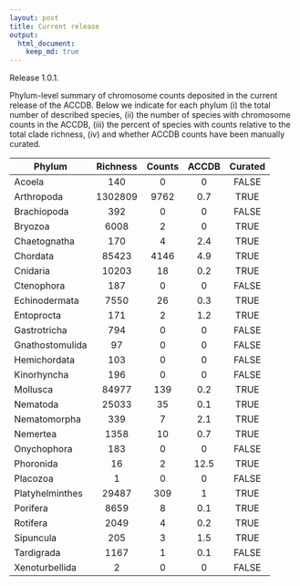 ```yaml
---
layout: post
title: Current release
output:
  html_document:
    keep_md: true
---
```


<div class="message">
  Release 1.0.1.
</div>

Phylum-level summary of chromosome counts deposited in the current release of the ACCDB. Below we indicate for each phylum (i) the total number of described species, (ii) the number of species with chromosome counts in the ACCDB, (iii) the percent of species with counts relative to the total clade richness, (iv) and whether ACCDB counts have been manually curated.  




| Phylum | Richness | Counts | ACCDB | Curated |
|-----------------|:--------:|:------:|:-----:|:-------:|
| Acoela | 140 | 0 | 0 | FALSE |
| Arthropoda | 1302809 | 9762 | 0.7 | TRUE |
| Brachiopoda | 392 | 0 | 0 | FALSE |
| Bryozoa | 6008 | 2 | 0 | TRUE |
| Chaetognatha | 170 | 4 | 2.4 | TRUE |
| Chordata | 85423 | 4146 | 4.9 | TRUE |
| Cnidaria | 10203 | 18 | 0.2 | TRUE |
| Ctenophora | 187 | 0 | 0 | FALSE |
| Echinodermata | 7550 | 26 | 0.3 | TRUE |
| Entoprocta | 171 | 2 | 1.2 | TRUE |
| Gastrotricha | 794 | 0 | 0 | FALSE |
| Gnathostomulida | 97 | 0 | 0 | FALSE |
| Hemichordata | 103 | 0 | 0 | FALSE |
| Kinorhyncha | 196 | 0 | 0 | FALSE |
| Mollusca | 84977 | 139 | 0.2 | TRUE |
| Nematoda | 25033 | 35 | 0.1 | TRUE |
| Nematomorpha | 339 | 7 | 2.1 | TRUE |
| Nemertea | 1358 | 10 | 0.7 | TRUE |
| Onychophora | 183 | 0 | 0 | FALSE |
| Phoronida | 16 | 2 | 12.5 | TRUE |
| Placozoa | 1 | 0 | 0 | FALSE |
| Platyhelminthes | 29487 | 309 | 1 | TRUE |
| Porifera | 8659 | 8 | 0.1 | TRUE |
| Rotifera | 2049 | 4 | 0.2 | TRUE |
| Sipuncula | 205 | 3 | 1.5 | TRUE |
| Tardigrada | 1167 | 1 | 0.1 | FALSE |
| Xenoturbellida | 2 | 0 | 0 | FALSE |




